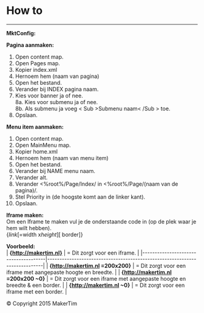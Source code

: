 # How to
---
**MktConfig:**


**Pagina aanmaken:**  
1. Open content map.  
2. Open Pages map.  
3. Kopier index.xml
4. Hernoem hem (naam van pagina)  
5. Open het bestand.  
6. Verander bij INDEX pagina naam.   
7. Kies voor banner ja of nee.  
8a. Kies voor submenu ja of nee.  
8b. Als submenu ja voeg < Sub >Submenu naam< /Sub > toe.  
9. Opslaan.  

**Menu item aanmaken:**  
1. Open content map.  
2. Open MainMenu map.  
3. Kopier home.xml
4. Hernoem hem (naam van menu item)  
5. Open het bestand.  
6. Verander bij NAME menu naam.  
7. Verander alt.   
8. Verander <%root%/Page/Index/ in <%root%/Page/(naam van de pagina)/.  
9. Stel Priority in (de hoogste komt aan de linker kant).  
10. Opslaan.

**Iframe maken:**  
Om een Iframe te maken vul je de onderstaande code in (op de plek waar je hem wilt hebben).  
{$link[ =$width x$height][ ~$border]}


**Voorbeeld:**  
| **{http://makertim.nl}**             | = Dit zorgt voor een iframe.                                               |
|--------------------------------------|----------------------------------------------------------------------------|
| **{http://makertim.nl =200x200}**    | = Dit zorgt voor een iframe met aangepaste hoogte en breedte.              |
| **{http://makertim.nl =200x200 ~0}** | = Dit zorgt voor een iframe met aangepaste hoogte en breedte & een border. |
| **{http://makertim.nl ~0}**          | = Dit zorgt voor een iframe met  een border.                               |
 
© Copyright 2015 MakerTim
